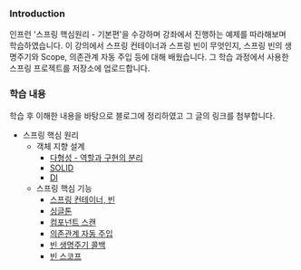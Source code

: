 ### Introduction
인프런 '스프링 핵심원리 - 기본편'을 수강하며 강좌에서 진행하는 예제를 따라해보며 학습하였습니다.
이 강의에서 스프링 컨테이너과 스프링 빈이 무엇인지, 스프링 빈의 생명주기와 Scope, 의존관계 자동 주입 등에 대해 배웠습니다.
그 학습 과정에서 사용한 스프링 프로젝트를 저장소에 업로드합니다.

### 학습 내용
학습 후 이해한 내용을 바탕으로 블로그에 정리하였고 그 글의 링크를 첨부합니다.

- 스프링 핵심 원리
  - 객체 지향 설계
    - [다형성 - 역할과 구현의 분리](https://blog.naver.com/kss9409/222596514606)
    - [SOLID](https://blog.naver.com/kss9409/222597264996)
    - [DI](https://blog.naver.com/kss9409/222624478674)
  - 스프링 핵심 기능
    - [스프링 컨테이너, 빈](https://blog.naver.com/kss9409/222625719289)
    - [싱글톤](https://blog.naver.com/kss9409/222627641701)
    - [컴포넌트 스캔](https://blog.naver.com/kss9409/222630467470)
    - [의존관계 자동 주입](https://blog.naver.com/kss9409/222631357422)
    - [빈 생명주기 콜백](https://blog.naver.com/kss9409/222632229809)
    - [빈 스코프](https://blog.naver.com/kss9409/222633820920)

